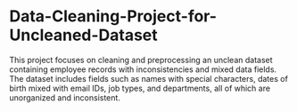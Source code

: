 # Data-Cleaning-Project-for-Uncleaned-Dataset
This project focuses on cleaning and preprocessing an unclean dataset containing employee records with inconsistencies and mixed data fields. The dataset includes fields such as names with special characters, dates of birth mixed with email IDs, job types, and departments, all of which are unorganized and inconsistent.
